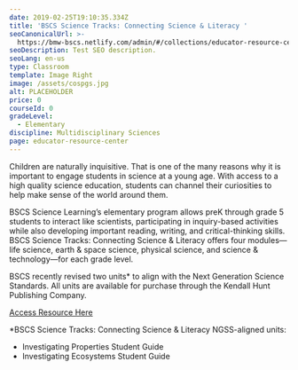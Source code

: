 ```yaml
---
date: 2019-02-25T19:10:35.334Z
title: 'BSCS Science Tracks: Connecting Science & Literacy '
seoCanonicalUrl: >-
  https://bmw-bscs.netlify.com/admin/#/collections/educator-resource-center/bscs-science-tracks
seoDescription: Test SEO description.
seoLang: en-us
type: Classroom
template: Image Right
image: /assets/cospgs.jpg
alt: PLACEHOLDER
price: 0
courseId: 0
gradeLevel:
  - Elementary
discipline: Multidisciplinary Sciences
page: educator-resource-center
---
```

Children are naturally inquisitive. That is one of the many reasons why it is important to engage students in science at a young age. With access to a high quality science education, students can channel their curiosities to help make sense of the world around them.

BSCS Science Learning’s elementary program allows preK through grade 5 students to interact like scientists, participating in inquiry-based activities while also developing important reading, writing, and critical-thinking skills. BSCS Science Tracks: Connecting Science & Literacy offers four modules—life science, earth & space science, physical science, and science & technology—for each grade level. 

BSCS recently revised two units* to align with the Next Generation Science Standards. All units are available for purchase through the Kendall Hunt Publishing Company.  

<a class="btn btn-outline-secondary" href="https://k12.kendallhunt.com/program/bscs-science-tracks-connecting-science-literacy/" target="_blank" rel="noopener noreferrer">Access Resource Here</a>

\*BSCS Science Tracks: Connecting Science & Literacy NGSS-aligned units: 

* Investigating Properties Student Guide 
* Investigating Ecosystems Student Guide
